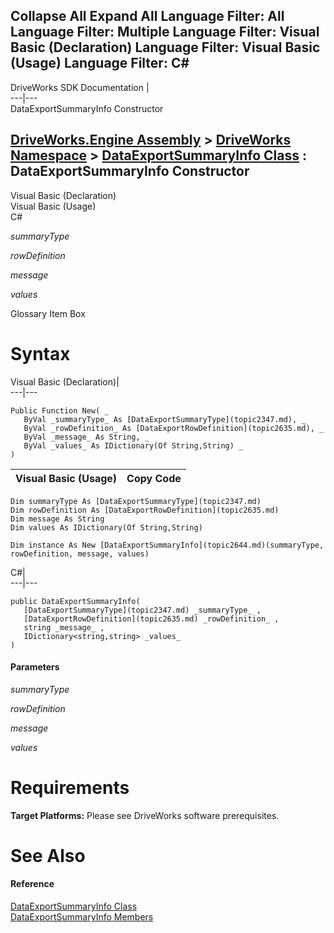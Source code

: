 Collapse All Expand All Language Filter: All  Language Filter: Multiple  Language Filter: Visual Basic (Declaration) Language Filter: Visual Basic (Usage) Language Filter: C#  
---  
DriveWorks SDK Documentation  |   
---|---  
DataExportSummaryInfo Constructor   
  
[DriveWorks.Engine Assembly](topic2156.md) > [DriveWorks Namespace](topic2159.md) > [DataExportSummaryInfo Class](topic2644.md) : DataExportSummaryInfo Constructor  
---  
  
Visual Basic (Declaration)    
Visual Basic (Usage)    
C# 

_summaryType_
    

_rowDefinition_
    

_message_
    

_values_
    

Glossary Item Box

# Syntax

Visual Basic (Declaration)|   
---|---  
      
    
    Public Function New( _
       ByVal _summaryType_ As [DataExportSummaryType](topic2347.md), _
       ByVal _rowDefinition_ As [DataExportRowDefinition](topic2635.md), _
       ByVal _message_ As String, _
       ByVal _values_ As IDictionary(Of String,String) _
    )  
  
Visual Basic (Usage)| Copy Code  
---|---  
      
    
    Dim summaryType As [DataExportSummaryType](topic2347.md)
    Dim rowDefinition As [DataExportRowDefinition](topic2635.md)
    Dim message As String
    Dim values As IDictionary(Of String,String)
     
    Dim instance As New [DataExportSummaryInfo](topic2644.md)(summaryType, rowDefinition, message, values)  
  
C#|   
---|---  
      
    
    public DataExportSummaryInfo( 
       [DataExportSummaryType](topic2347.md) _summaryType_ ,
       [DataExportRowDefinition](topic2635.md) _rowDefinition_ ,
       string _message_ ,
       IDictionary<string,string> _values_
    )  
  
#### Parameters

 _summaryType_
    
_rowDefinition_
    
_message_
    
_values_
    

# Requirements

**Target Platforms:** Please see DriveWorks software prerequisites.

# See Also

#### Reference

[DataExportSummaryInfo Class](topic2644.md)   
[DataExportSummaryInfo Members](topic2645.md)


